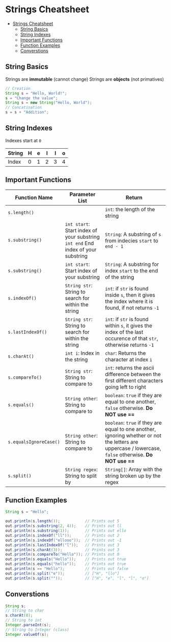 # Strings Cheatsheet

- [Strings Cheatsheet](#strings-cheatsheet)
  - [String Basics](#string-basics)
  - [String Indexes](#string-indexes)
  - [Important Functions](#important-functions)
  - [Function Examples](#function-examples)
  - [Converstions](#converstions)

## String Basics

Strings are **immutable** (cannot change)
Strings are **objects** (not primatives)

```java
// Creation
String s = "Hello, World!";
s = "Change the value";
String s = new String("Hello, World");
// Concatination
s = s + "Addition";
```

## String Indexes

Indexes start at `0`

| String | H   | e   | l   | l   | o   |
| ------ | --- | --- | --- | --- | --- |
| Index  | 0   | 1   | 2   | 3   | 4   |

## Important Functions

| Function Name          | Parameter List                                                                        | Return                                                                                                                                                  |
| ---------------------- | ------------------------------------------------------------------------------------- | ------------------------------------------------------------------------------------------------------------------------------------------------------- |
| `s.length()`           |                                                                                       | `int`: the length of the string                                                                                                                         |
| `s.substring()`        | `int start`: Start index of your substring <br> `int end` End index of your substring | `String`: A substring of `s` from indecies `start` to `end - 1`                                                                                         |
| `s.substring()`        | `int start`: Start index of your substring                                            | `String`: A substring for index `start` to the end of the string                                                                                        |
| `s.indexOf()`          | `String str`: String to search for within the string                                  | `int`: if `str` is found inside `s`, then it gives the index where it is found, if not returns `-1`                                                     |
| `s.lastIndexOf()`      | `String str`: String to search for within the string                                  | `int`: if `str` is found within `s`, it gives the index of the last occurence of that `str`, otherwise returns `-1`                                     |
| `s.charAt()`           | `int i`: Index in the string                                                          | `char`: Returns the character at index `i`                                                                                                              |
| `s.compareTo()`        | `String str`: String to compare to                                                    | `int`: returns the ascii difference between the first different characters going left to right                                                          |
| `s.equals()`           | `String other`: String to compare to                                                  | `boolean`: `true` if they are equal to one another, `false` otherwise. **Do NOT use ==**                                                                |
| `s.equalsIgnoreCase()` | `String other`: String to compare to                                                  | `boolean`: `true` if they are equal to one another, ignoring whether or not the letters are uppercase / lowercase, `false` otherwise. **Do NOT use ==** |
| `s.split()`            | `String regex`: String to split by                                                    | `String[]`: Array with the string broken up by the regex                                                                                                |

## Function Examples

``` java
String s = "Hello";

out.println(s.length());           // Prints out 5
out.println(s.substring(2, 4));    // Prints out ll
out.println(s.substring(1));       // Prints out ello
out.println(s.indexOf("ll"));      // Prints out 2
out.println(s.indexOf("ellooo"));  // Prints out -1
out.println(s.lastIndexOf("l"));   // Prints out 3
out.println(s.charAt(3));          // Prints out 3
out.println(s.compareTo("Hello")); // Prints out 0
out.println(s.equals("Hello"));    // Prints out true
out.println(s.equals("hello"));    // Prints out true
out.println(s == "Hello");         // Prints out false
out.println(s.split("e"));         // ["H", "llo"]
out.println(s.split(""));          // ["H", "e", "l", "l", "o"]
```

## Converstions

``` java
String s;
// String to char
s.charAt(0);
// String to int
Integer.parseInt(s);
// String to Integer (class)
Integer.valueOf(s);
```
